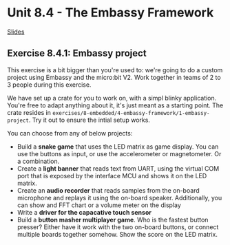 # Unit 8.4 - The Embassy Framework

<a href="/slides/8_4-embassy-framework/" target="_blank">Slides</a>

## Exercise 8.4.1: Embassy project

This exercise is a bit bigger than you're used to: we're going to do a custom project using Embassy and the micro:bit V2. Work together in teams of 2 to 3 people during this exercise.

We have set up a crate for you to work on, with a simpl blinky application. You're free to adapt anything about it, it's just meant as a starting point. The crate resides in `exercises/8-embedded/4-embassy-framework/1-embassy-project`. Try it out to ensure the intial setup works.

You can choose from any of below projects:

- Build a **snake game** that uses the LED matrix as game display. You can use the buttons as input, or use the accelerometer or magnetometer. Or a combination.
- Create a **light banner** that reads text from UART, using the virtual COM port that is exposed by the interface MCU and shows it on the LED matrix.
- Create an **audio recorder** that reads samples from the on-board microphone and replays it using the on-board speaker. Additionally, you can show and FFT chart or a volume meter on the display
- Write a **driver for the capacative touch sensor**
- Build a **button masher multiplayer game**. Who is the fastest button presser? Either have it work with the two on-board buttons, or connect multiple boards together somehow. Show the score on the LED matrix.
